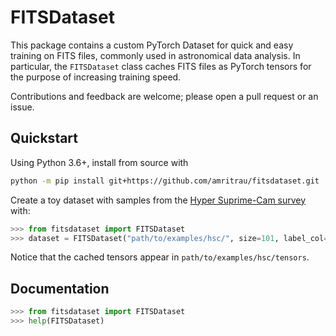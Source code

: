 FITSDataset
===

This package contains a custom PyTorch Dataset for quick and easy training on FITS files, commonly used in astronomical data analysis. In particular, the `FITSDataset` class caches FITS files as PyTorch tensors for the purpose of increasing training speed.

Contributions and feedback are welcome; please open a pull request or an issue.

## Quickstart
Using Python 3.6+, install from source with
```bash
python -m pip install git+https://github.com/amritrau/fitsdataset.git
```

Create a toy dataset with samples from the
[Hyper Suprime-Cam survey](https://www.naoj.org/Projects/HSC/) with:
```python
>>> from fitsdataset import FITSDataset
>>> dataset = FITSDataset("path/to/examples/hsc/", size=101, label_col="target")
```

Notice that the cached tensors appear in `path/to/examples/hsc/tensors`.

## Documentation
```python
>>> from fitsdataset import FITSDataset
>>> help(FITSDataset)
```
